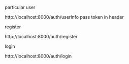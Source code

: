 particular user 

http://localhost:8000/auth/userInfo
pass token in header

register

http://localhost:8000/auth/register

login

http://localhost:8000/auth/login